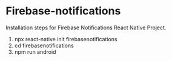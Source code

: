 # Firebase-notifications

Installation steps for Firebase Notifications React Native Project.

1. npx react-native init firebasenotifications
2. cd firebasenotifications
3. npm run android


